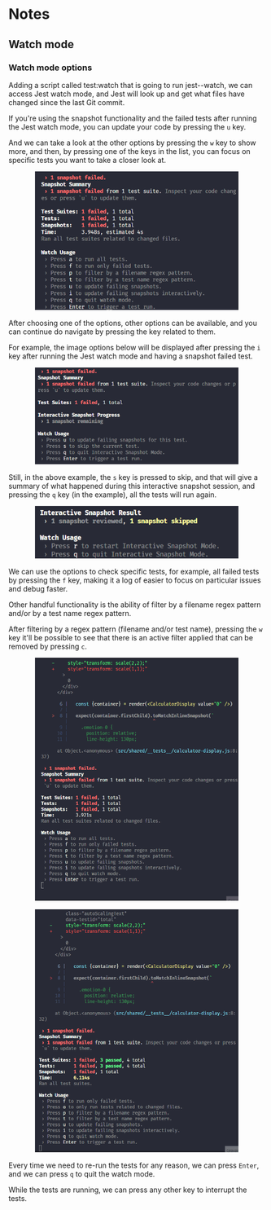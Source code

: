 # Notes

## Watch mode

### Watch mode options

Adding a script called test:watch that is going to run jest--watch, we can
access Jest watch mode, and Jest will look up and get what files have changed
since the last Git commit.

If you're using the snapshot functionality and the failed tests after running
the Jest watch mode, you can update your code by pressing the `u` key.

And we can take a look at the other options by pressing the `w` key to show
more, and then, by pressing one of the keys in the list, you can focus on
specific tests you want to take a closer look at.

<p align="center">
  <img src="../public/assets/jest-watch-mode-options.png" width="400">
</p>

After choosing one of the options, other options can be available, and you can
continue do navigate by pressing the key related to them.

For example, the image options below will be displayed after pressing the `i`
key after running the Jest watch mode and having a snapshot failed test.

<p align="center">
  <img src="../public/assets/snapshot-failed-test.png" width="400">
</p>

Still, in the above example, the `s` key is pressed to skip, and that will give
a summary of what happened during this interactive snapshot session, and
pressing the `q` key (in the example), all the tests will run again.

<p align="center">
  <img src="../public/assets/skipping-test.png" width="400">
</p>

We can use the options to check specific tests, for example, all failed tests by
pressing the `f` key, making it a log of easier to focus on particular issues
and debug faster.

Other handful functionality is the ability of filter by a filename regex pattern
and/or by a test name regex pattern.

After filtering by a regex pattern (filename and/or test name), pressing the `w`
key it'll be possible to see that there is an active filter applied that can be
removed by pressing `c`.

<p align="center">
  <img src="../public/assets/filename-regex-pattern.gif" width="400">
</p>

<p align="center">
  <img src="../public/assets/filename-and-test-name-regex-pattern.gif" width="400">
</p>

Every time we need to re-run the tests for any reason, we can press `Enter`, and
we can press `q` to quit the watch mode.

While the tests are running, we can press any other key to interrupt the tests.
